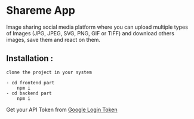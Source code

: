 # Shareme App

Image sharing social media platform where you can upload multiple types of Images (JPG, JPEG, SVG, PNG, GIF or TIFF) and download others images, save them and react on them.

## Installation :

```
clone the project in your system

- cd frontend part
    npm i
- cd backend part 
    npm i
 ```
 
 Get your API Token from [Google Login Token](https://console.cloud.google.com/)
 
 
 



